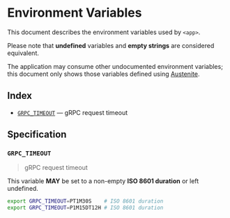 # Environment Variables

This document describes the environment variables used by `<app>`.

Please note that **undefined** variables and **empty strings** are considered
equivalent.

The application may consume other undocumented environment variables; this
document only shows those variables defined using [Austenite].

[austenite]: https://github.com/eloquent/austenite

## Index

-   [`GRPC_TIMEOUT`](#GRPC_TIMEOUT) — gRPC request timeout

## Specification

### `GRPC_TIMEOUT`

> gRPC request timeout

This variable **MAY** be set to a non-empty **ISO 8601 duration** or left undefined.

```sh
export GRPC_TIMEOUT=PT1M30S    # ISO 8601 duration
export GRPC_TIMEOUT=P1M15DT12H # ISO 8601 duration
```
